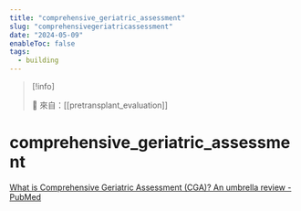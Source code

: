 ```yaml
---
title: "comprehensive_geriatric_assessment"
slug: "comprehensivegeriatricassessment"
date: "2024-05-09"
enableToc: false
tags:
  - building
---
```


> [!info]
>
> 🌱 來自：[[pretransplant_evaluation]]

# comprehensive_geriatric_assessment

[What is Comprehensive Geriatric Assessment (CGA)? An umbrella review - PubMed](https://pubmed.ncbi.nlm.nih.gov/29206906/)
